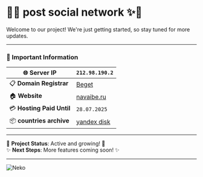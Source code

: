# 🌸✨ post social network ✨🌸

Welcome to our project! We're just getting started, so stay tuned for more updates. 

---

### 📝 Important Information

| 🌐 **Server IP**          | `212.98.190.2`             |
|--------------------------|----------------------------|
| 📋 **Domain Registrar**   | [Beget](https://beget.com/) |
| 🏠 **Website**            | [navaibe.ru](http://navaibe.ru/) |
| 💳 **Hosting Paid Until** | `28.07.2025`               |
| 📦 **countries archive** |  [yandex disk](https://disk.yandex.ru/d/APwrLfpLZCXZbw)|



---

🐾 **Project Status**: Active and growing! 🌱  
✨ **Next Steps**: More features coming soon! ✨

---

![Neko](https://i.giphy.com/media/v1.Y2lkPTc5MGI3NjExMGFlM3k5NXFpdjY4bGhveWxuenNkeDR2M25waWdseGwyaHd6ZGQzbCZlcD12MV9pbnRlcm5hbF9naWZfYnlfaWQmY3Q9Zw/VbnUQpnihPSIgIXuZv/giphy.gif)
